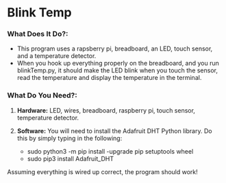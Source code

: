 # Blink Temp 

### What Does It Do?:
- This program uses a rapsberry pi, breadboard, an LED, touch sensor, and a temperature detector. 
- When you hook up everything properly on the breadboard, and you run blinkTemp.py, it should make the LED blink when you touch the sensor, read the temperature and display the temperature in the terminal. 

### What Do You Need?:
1. **Hardware:** LED, wires, breadboard, raspberry pi, touch sensor, temperature detector. 
2. **Software:** You will need to install the Adafruit
DHT Python library. Do this by simply typing in the following: 
    
    * sudo python3 -m pip install -upgrade pip setuptools wheel
    * sudo pip3 install Adafruit_DHT

Assuming everything is wired up correct, the program should work!
